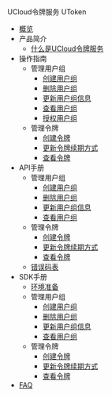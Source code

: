 <div class="sidebar_title"> UCloud令牌服务 UToken</div>

* [概览](management_monitor/utoken/overview)
* 产品简介
    * [什么是UCloud令牌服务](management_monitor/utoken/intro/whatutokenis)
* 操作指南
    * 管理用户组 
        * [创建用户组](management_monitor/utoken/operation/mgr_client/create_client) 
        * [删除用户组](management_monitor/utoken/operation/mgr_client/delete_client)
        * [更新用户组信息](management_monitor/utoken/operation/mgr_client/update_client)
        * [查看用户组](management_monitor/utoken/operation/mgr_client/query_client)
        * [授权用户组](management_monitor/utoken/operation/mgr_client/auth_client)     
    * 管理令牌
        * [创建令牌](management_monitor/utoken/operation/mgr_token/create_token)
        * [更新令牌续期方式](management_monitor/utoken/operation/mgr_token/update_token)
        * [查看令牌](management_monitor/utoken/operation/mgr_token/query_token)
* API手册
    * 管理用户组
        * [创建用户组](management_monitor/utoken/developer/mgr_client/create_client)
        * [删除用户组](management_monitor/utoken/developer/mgr_client/delete_client)
        * [更新用户组信息](management_monitor/utoken/developer/mgr_client/update_client)
        * [查看用户组](management_monitor/utoken/developer/mgr_client/query_client)
    * 管理令牌
        * [创建令牌](management_monitor/utoken/developer/mgr_token/create_token)
        * [更新令牌续期方式](management_monitor/utoken/developer/mgr_token/update_token)
        * [查看令牌](management_monitor/utoken/developer/mgr_token/query_token)
    * [错误码表](management_monitor/utoken/developer/errorcode)
* SDK手册
    * [环境准备](management_monitor/utoken/sdk/prerequisites)
    * 管理用户组
        * [创建用户组](management_monitor/utoken/sdk/mgr_client/create_client)
        * [删除用户组](management_monitor/utoken/sdk/mgr_client/delete_client)
        * [更新用户组信息](management_monitor/utoken/sdk/mgr_client/update_client)
        * [查看用户组](management_monitor/utoken/sdk/mgr_client/get_client)
    * 管理令牌
        * [创建令牌](management_monitor/utoken/sdk/mgr_token/create_token)
        * [更新令牌续期方式](management_monitor/utoken/sdk/mgr_token/update_token)
        * [查看令牌](management_monitor/utoken/sdk/mgr_token/get_token)
* [FAQ](management_monitor/utoken/faq)






    
   
   
    
        